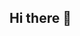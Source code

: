 ## Hi there 👋

<!--
**kingluminance/kingluminance** is a ✨ _special_ ✨ repository because its `README.md` (this file) appears on your GitHub profile.


![](./profile-3d-contrib/profile-green.svg)
